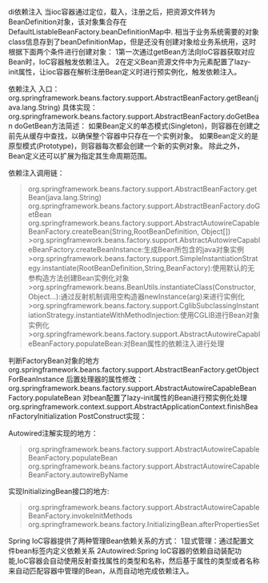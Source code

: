 di依赖注入
当ioc容器通过定位，载入，注册之后，把资源文件转为BeanDefinition对象，该对象集合存在DefaultListableBeanFactory.beanDefinitionMap中.
相当于业务系统需要的对象class信息存到了beanDefinitionMap，但是还没有创建对象给业务系统用，这时根据下面两个条件进行创建对象：
1第一次通过getBean方法向IoC容器获取对应Bean时，IoC容器触发依赖注入。
2在定义Bean资源文件中为<Bean>元素配置了lazy-init属性，让ioc容器在解析注册Bean定义时进行预实例化，触发依赖注入。

依赖注入
  入口：org.springframework.beans.factory.support.AbstractBeanFactory.getBean(java.lang.String)
  具体实现：org.springframework.beans.factory.support.AbstractBeanFactory.doGetBean
doGetBean方法简述：
  如果Bean定义的单态模式(Singleton)，则容器在创建之前先从缓存中查找，以确保整个容器中只存在一个实例对象。
  如果Bean定义的是原型模式(Prototype)，则容器每次都会创建一个新的实例对象。
  除此之外，Bean定义还可以扩展为指定其生命周期范围。
  
依赖注入调用链：
>org.springframework.beans.factory.support.AbstractBeanFactory.getBean(java.lang.String)
 >org.springframework.beans.factory.support.AbstractBeanFactory.doGetBean
  >org.springframework.beans.factory.support.AbstractAutowireCapableBeanFactory.createBean(String,RootBeanDefinition, Object[])
    >org.springframework.beans.factory.support.AbstractAutowireCapableBeanFactory.createBeanInstance:生成Bean所包含的java对象实例
      >org.springframework.beans.factory.support.SimpleInstantiationStrategy.instantiate(RootBeanDefinition,String,BeanFactory):使用默认的无参构造方法创建Bean实例化对象
        >org.springframework.beans.BeanUtils.instantiateClass(Constructor<T>, Object...):通过反射机制调用空构造器newInstance(arg)来进行实例化
        >org.springframework.beans.factory.support.CglibSubclassingInstantiationStrategy.instantiateWithMethodInjection:使用CGLIB进行Bean对象实例化
    >org.springframework.beans.factory.support.AbstractAutowireCapableBeanFactory.populateBean:对Bean属性的依赖注入进行处理
    
判断FactoryBean对象的地方
org.springframework.beans.factory.support.AbstractBeanFactory.getObjectForBeanInstance
后置处理器的属性修改：
org.springframework.beans.factory.support.AbstractAutowireCapableBeanFactory.populateBean
对bean配置了lazy-init属性的Bean进行预实例化处理
org.springframework.context.support.AbstractApplicationContext.finishBeanFactoryInitialization
PostConstruct实现：

Autowired注解实现的地方：
>org.springframework.beans.factory.support.AbstractAutowireCapableBeanFactory.populateBean
 >org.springframework.beans.factory.support.AbstractAutowireCapableBeanFactory.autowireByName

实现InitializingBean接口的地方:
>org.springframework.beans.factory.support.AbstractAutowireCapableBeanFactory.invokeInitMethods
 >org.springframework.beans.factory.InitializingBean.afterPropertiesSet

Spring IoC容器提供了两种管理Bean依赖关系的方式：
1显式管理：通过配置文件bean标签内定义依赖关系
2Autowired:Spring IoC容器的依赖自动装配功能,IoC容器会自动使用反射查找属性的类型和名称，然后基于属性的类型或者名称来自动匹配容器中管理的Bean，从而自动地完成依赖注入。






